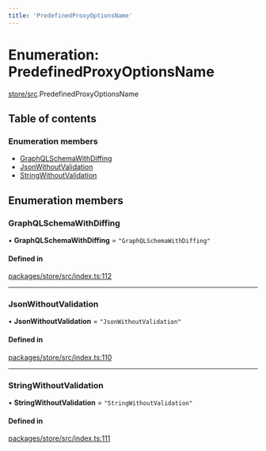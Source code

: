 ```yaml
---
title: 'PredefinedProxyOptionsName'
---
```


# Enumeration: PredefinedProxyOptionsName

[store/src](../modules/store_src).PredefinedProxyOptionsName

## Table of contents

### Enumeration members

- [GraphQLSchemaWithDiffing](store_src.PredefinedProxyOptionsName#graphqlschemawithdiffing)
- [JsonWithoutValidation](store_src.PredefinedProxyOptionsName#jsonwithoutvalidation)
- [StringWithoutValidation](store_src.PredefinedProxyOptionsName#stringwithoutvalidation)

## Enumeration members

### GraphQLSchemaWithDiffing

• **GraphQLSchemaWithDiffing** = `"GraphQLSchemaWithDiffing"`

#### Defined in

[packages/store/src/index.ts:112](https://github.com/Urigo/graphql-mesh/blob/master/packages/store/src/index.ts#L112)

___

### JsonWithoutValidation

• **JsonWithoutValidation** = `"JsonWithoutValidation"`

#### Defined in

[packages/store/src/index.ts:110](https://github.com/Urigo/graphql-mesh/blob/master/packages/store/src/index.ts#L110)

___

### StringWithoutValidation

• **StringWithoutValidation** = `"StringWithoutValidation"`

#### Defined in

[packages/store/src/index.ts:111](https://github.com/Urigo/graphql-mesh/blob/master/packages/store/src/index.ts#L111)
